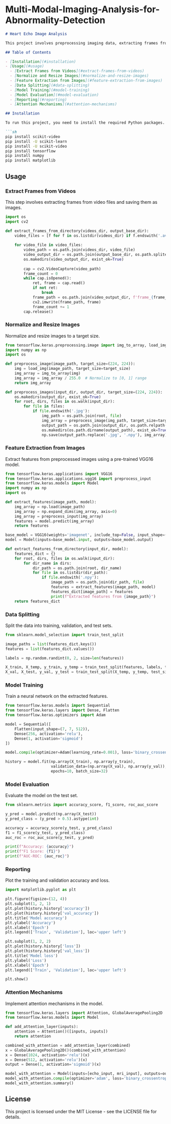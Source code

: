 # Multi-Modal-Imaging-Analysis-for-Abnormality-Detection


```markdown
# Heart Echo Image Analysis

This project involves preprocessing imaging data, extracting frames from videos, normalizing and resizing images, extracting features using a pre-trained VGG16 model, splitting the data, training a neural network, evaluating the model, and implementing attention mechanisms.

## Table of Contents

- [Installation](#installation)
- [Usage](#usage)
  - [Extract Frames from Videos](#extract-frames-from-videos)
  - [Normalize and Resize Images](#normalize-and-resize-images)
  - [Feature Extraction from Images](#feature-extraction-from-images)
  - [Data Splitting](#data-splitting)
  - [Model Training](#model-training)
  - [Model Evaluation](#model-evaluation)
  - [Reporting](#reporting)
  - [Attention Mechanisms](#attention-mechanisms)

## Installation

To run this project, you need to install the required Python packages. Use the following commands to set up your environment:

```sh
pip install scikit-video
pip install -U scikit-learn
pip install -U scikit-video
pip install tensorflow
pip install numpy
pip install matplotlib
```

## Usage

### Extract Frames from Videos

This step involves extracting frames from video files and saving them as images.

```python
import os
import cv2

def extract_frames_from_directory(videos_dir, output_base_dir):
    video_files = [f for f in os.listdir(videos_dir) if f.endswith('.avi')]
    
    for video_file in video_files:
        video_path = os.path.join(videos_dir, video_file)
        video_output_dir = os.path.join(output_base_dir, os.path.splitext(video_file)[0])
        os.makedirs(video_output_dir, exist_ok=True)
        
        cap = cv2.VideoCapture(video_path)
        frame_count = 0
        while cap.isOpened():
            ret, frame = cap.read()
            if not ret:
                break
            frame_path = os.path.join(video_output_dir, f'frame_{frame_count:04d}.jpg')
            cv2.imwrite(frame_path, frame)
            frame_count += 1
        cap.release()
```

### Normalize and Resize Images

Normalize and resize images to a target size.

```python
from tensorflow.keras.preprocessing.image import img_to_array, load_img
import numpy as np
import os

def preprocess_image(image_path, target_size=(224, 224)):
    img = load_img(image_path, target_size=target_size)
    img_array = img_to_array(img)
    img_array = img_array / 255.0  # Normalize to [0, 1] range
    return img_array

def preprocess_images(input_dir, output_dir, target_size=(224, 224)):
    os.makedirs(output_dir, exist_ok=True)
    for root, dirs, files in os.walk(input_dir):
        for file in files:
            if file.endswith('.jpg'):
                img_path = os.path.join(root, file)
                img_array = preprocess_image(img_path, target_size=target_size)
                output_path = os.path.join(output_dir, os.path.relpath(img_path, input_dir))
                os.makedirs(os.path.dirname(output_path), exist_ok=True)
                np.save(output_path.replace('.jpg', '.npy'), img_array)
```

### Feature Extraction from Images

Extract features from preprocessed images using a pre-trained VGG16 model.

```python
from tensorflow.keras.applications import VGG16
from tensorflow.keras.applications.vgg16 import preprocess_input
from tensorflow.keras.models import Model
import numpy as np
import os

def extract_features(image_path, model):
    img_array = np.load(image_path)
    img_array = np.expand_dims(img_array, axis=0)
    img_array = preprocess_input(img_array)
    features = model.predict(img_array)
    return features

base_model = VGG16(weights='imagenet', include_top=False, input_shape=(224, 224, 3))
model = Model(inputs=base_model.input, outputs=base_model.output)

def extract_features_from_directory(input_dir, model):
    features_dict = {}
    for root, dirs, files in os.walk(input_dir):
        for dir_name in dirs:
            dir_path = os.path.join(root, dir_name)
            for file in os.listdir(dir_path):
                if file.endswith('.npy'):
                    image_path = os.path.join(dir_path, file)
                    features = extract_features(image_path, model)
                    features_dict[image_path] = features
                    print(f"Extracted features from {image_path}")
    return features_dict
```

### Data Splitting

Split the data into training, validation, and test sets.

```python
from sklearn.model_selection import train_test_split

image_paths = list(features_dict.keys())
features = list(features_dict.values())

labels = np.random.randint(0, 2, size=len(features))

X_train, X_temp, y_train, y_temp = train_test_split(features, labels, test_size=0.3, random_state=42)
X_val, X_test, y_val, y_test = train_test_split(X_temp, y_temp, test_size=0.5, random_state=42)
```

### Model Training

Train a neural network on the extracted features.

```python
from tensorflow.keras.models import Sequential
from tensorflow.keras.layers import Dense, Flatten
from tensorflow.keras.optimizers import Adam

model = Sequential([
    Flatten(input_shape=(7, 7, 512)),
    Dense(256, activation='relu'),
    Dense(1, activation='sigmoid')
])

model.compile(optimizer=Adam(learning_rate=0.001), loss='binary_crossentropy', metrics=['accuracy'])

history = model.fit(np.array(X_train), np.array(y_train), 
                    validation_data=(np.array(X_val), np.array(y_val)),
                    epochs=10, batch_size=32)
```

### Model Evaluation

Evaluate the model on the test set.

```python
from sklearn.metrics import accuracy_score, f1_score, roc_auc_score

y_pred = model.predict(np.array(X_test))
y_pred_class = (y_pred > 0.5).astype(int)

accuracy = accuracy_score(y_test, y_pred_class)
f1 = f1_score(y_test, y_pred_class)
auc_roc = roc_auc_score(y_test, y_pred)

print(f"Accuracy: {accuracy}")
print(f"F1 Score: {f1}")
print(f"AUC-ROC: {auc_roc}")
```

### Reporting

Plot the training and validation accuracy and loss.

```python
import matplotlib.pyplot as plt

plt.figure(figsize=(12, 4))
plt.subplot(1, 2, 1)
plt.plot(history.history['accuracy'])
plt.plot(history.history['val_accuracy'])
plt.title('Model accuracy')
plt.ylabel('Accuracy')
plt.xlabel('Epoch')
plt.legend(['Train', 'Validation'], loc='upper left')

plt.subplot(1, 2, 2)
plt.plot(history.history['loss'])
plt.plot(history.history['val_loss'])
plt.title('Model loss')
plt.ylabel('Loss')
plt.xlabel('Epoch')
plt.legend(['Train', 'Validation'], loc='upper left')

plt.show()
```

### Attention Mechanisms

Implement attention mechanisms in the model.

```python
from tensorflow.keras.layers import Attention, GlobalAveragePooling2D
from tensorflow.keras.models import Model

def add_attention_layer(inputs):
    attention = Attention()([inputs, inputs])
    return attention

combined_with_attention = add_attention_layer(combined)
x = GlobalAveragePooling2D()(combined_with_attention)
x = Dense(1024, activation='relu')(x)
x = Dense(512, activation='relu')(x)
output = Dense(1, activation='sigmoid')(x)

model_with_attention = Model(inputs=[echo_input, mri_input], outputs=output)
model_with_attention.compile(optimizer='adam', loss='binary_crossentropy', metrics=['accuracy'])
model_with_attention.summary()
```

## License

This project is licensed under the MIT License - see the LICENSE file for details.

